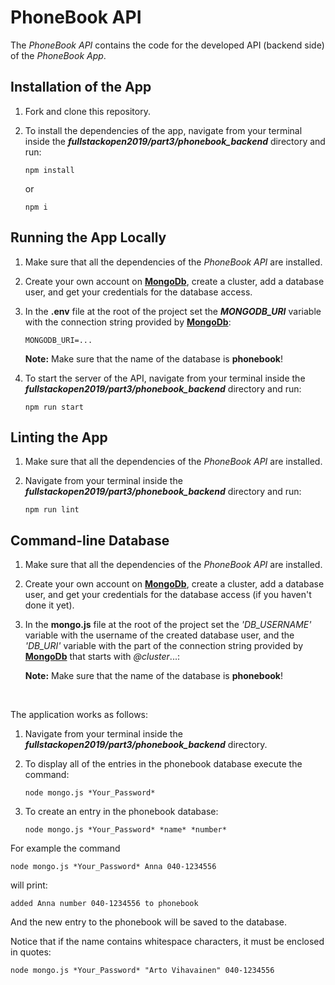 # PhoneBook API

The *PhoneBook API* contains the code for the developed API (backend side) of the *PhoneBook App*.

## Installation of the App

1. Fork and clone this repository.

2. To install the dependencies of the app, navigate from your terminal inside the ***fullstackopen2019/part3/phonebook_backend*** directory and run:

    ```
    npm install
    ````

    or

    ```
    npm i
    ````

## Running the App Locally

1. Make sure that all the dependencies of the *PhoneBook API* are installed.

2. Create your own account on [**MongoDb**](https://www.mongodb.com/cloud), create a cluster, add a database user, and get your credentials for the database access.

3. In the **.env** file at the root of the project set the ***MONGODB_URI*** variable with the connection string provided by [**MongoDb**](https://www.mongodb.com/cloud):
    
    ```
    MONGODB_URI=...
    ```

    **Note:** Make sure that the name of the database is **phonebook**!

4. To start the server of the API, navigate from your terminal inside the ***fullstackopen2019/part3/phonebook_backend*** directory and run:

    ```
    npm run start
    ````

## Linting the App

1. Make sure that all the dependencies of the *PhoneBook API* are installed.

2. Navigate from your terminal inside the ***fullstackopen2019/part3/phonebook_backend*** directory and run:

    ```
    npm run lint
    ````

## Command-line Database

1. Make sure that all the dependencies of the *PhoneBook API* are installed.

2. Create your own account on [**MongoDb**](https://www.mongodb.com/cloud), create a cluster, add a database user, and get your credentials for the database access (if you haven't done it yet).

3. In the **mongo.js** file at the root of the project set the *'DB_USERNAME'* variable with the username of the created database user, and the *'DB_URI'* variable with the part of the connection string provided by [**MongoDb**](https://www.mongodb.com/cloud) that starts with *@cluster*...:

    **Note:** Make sure that the name of the database is **phonebook**!

<br/>

The application works as follows:

1. Navigate from your terminal inside the ***fullstackopen2019/part3/phonebook_backend*** directory.

2. To display all of the entries in the phonebook database execute the command:
    ```
    node mongo.js *Your_Password*
    ````

3. To create an entry in the phonebook database:
    ```
    node mongo.js *Your_Password* *name* *number*
    ````


For example the command

```
node mongo.js *Your_Password* Anna 040-1234556
````

will print:

```
added Anna number 040-1234556 to phonebook
````

And the new entry to the phonebook will be saved to the database.

Notice that if the name contains whitespace characters, it must be enclosed in quotes:

```
node mongo.js *Your_Password* "Arto Vihavainen" 040-1234556
````






<!-- 

## Testing the API

In order to test the endpoinds of the API make sure that the server is running locally, as stated above, before sending any request.

### Testing the API with POSTMAN:

If you test the *PhoneBook API* with [**Postman**](https://www.getpostman.com/):

* To get the info of the *PhoneBook App* send a **GET** request to
    ```
        http://localhost:3001/api/info
    ```
    as illustrated in the following figure:
    <br/>
    <img src="https://raw.githubusercontent.com/katerina-tziala/fullstackopen2019/master/documentation_images/part3_api_info.png" alt="get info reuest on postman" width="100%" height="auto">
    <br/>
    <br/>
* To get the list of all persons in the database send a **GET** request to
    ```
        http://localhost:3001/api/persons
    ```
    as illustrated in the following figure:
    <br/>
    <img src="https://raw.githubusercontent.com/katerina-tziala/fullstackopen2019/master/documentation_images/part3_api_persons.png" alt="get persons reuest on postman" width="100%" height="auto">
    <br/>
    <br/>
* To create a person in the phonebook send a **POST** request to
    ```
        http://localhost:3001/api/persons
    ```
    as illustrated in the following figure (make sure that the ***Content-Type*** header of the request is set with the appropriate value of ***application/json***):
    <br/>
    <img src="https://raw.githubusercontent.com/katerina-tziala/fullstackopen2019/master/documentation_images/part3_api_create_person.png" alt="post reuest to create person on postman" width="100%" height="auto">
    <br/>
    Make sure that the body of the request includes the correct data for the new person as illustrated in the following figure:
    <br/>
    <img src="https://raw.githubusercontent.com/katerina-tziala/fullstackopen2019/master/documentation_images/part3_api_create_person_data.png" alt="post reuest to create person on postman" width="100%" height="auto">
    <br/>
    <br/>
* To get a specified person from the database send a **GET** request to
    ```
        http://localhost:3001/api/persons/ID
    ```
    as illustrated in the following figure:
    <br/>
    <img src="https://raw.githubusercontent.com/katerina-tziala/fullstackopen2019/master/documentation_images/part3_api_get_person.png" alt="get request for a specific on postman" width="100%" height="auto">
    Make sure that the ***ID*** part of the request contains a **valid** id!
    <br/>
    <br/>
* To delete a specified person from the database send a **DELETE** request to
    ```
        http://localhost:3001/api/persons/ID
    ```
    as illustrated in the following figure:
    <br/>
    <img src="https://raw.githubusercontent.com/katerina-tziala/fullstackopen2019/master/documentation_images/part3_api_delete_person.png" alt="delete request for a specific on postman" width="100%" height="auto">
    Make sure that the ***ID*** part of the request contains a **valid** id!
    <br/><br/>
### Testing the API on Visual Studio Code:

If you use [**Visual Studio Code**](https://code.visualstudio.com/), install the [**VS Code REST client plugin**](https://marketplace.visualstudio.com/items?itemName=humao.rest-client) and execute the requests in the *'requests'* directory.

**Note:** In order to execute the *delete_person* and *get_single_person* requests make sure that you change the ***ID*** part of the request with a **valid** id. -->
